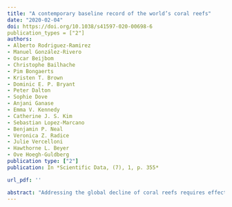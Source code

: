 ```yaml
---
title: "A contemporary baseline record of the world’s coral reefs"
date: "2020-02-04"
doi: https://doi.org/10.1038/s41597-020-00698-6
publication_types = ["2"]
authors: 
- Alberto Rodriguez-Ramirez
- Manuel González-Rivero
- Oscar Beijbom
- Christophe Bailhache
- Pim Bongaerts
- Kristen T. Brown
- Dominic E. P. Bryant
- Peter Dalton
- Sophie Dove
- Anjani Ganase
- Emma V. Kennedy
- Catherine J. S. Kim
- Sebastian Lopez-Marcano
- Benjamin P. Neal
- Veronica Z. Radice
- Julie Vercelloni
- Hawthorne L. Beyer
- Ove Hoegh-Guldberg
publication type: ["2"]
publication: In *Scientific Data, (7), 1, p. 355*

url_pdf: '' 

abstract: "Addressing the global decline of coral reefs requires effective actions from managers, policymakers and society as a whole. Coral reef scientists are therefore challenged with the task of providing prompt and relevant inputs for science-based decision-making. Here, we provide a baseline dataset, covering 1300 km of tropical coral reef habitats globally, and comprised of over one million geo-referenced, high-resolution photo-quadrats analysed using artificial intelligence to automatically estimate the proportional cover of benthic components. The dataset contains information on five major reef regions, and spans 2012–2018, including surveys before and after the 2016 global bleaching event. The taxonomic resolution attained by image analysis, as well as the spatially explicit nature of the images, allow for multi-scale spatial analyses, temporal assessments (decline and recovery), and serve for supporting image recognition developments. This standardised dataset across broad geographies offers a significant contribution towards a sound baseline for advancing our understanding of coral reef ecology and thereby taking collective and informed actions to mitigate catastrophic losses in coral reefs worldwide."
---
```

